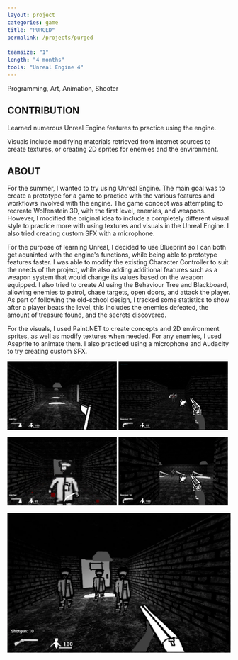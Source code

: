 ```yaml
---
layout: project
categories: game
title: "PURGED"
permalink: /projects/purged

teamsize: "1"
length: "4 months"
tools: "Unreal Engine 4"
---
```

Programming, Art, Animation, Shooter

CONTRIBUTION
-----
Learned numerous Unreal Engine features to practice using the engine. 

Visuals include modifying materials retrieved from internet sources to create textures, or creating 2D sprites for enemies and the environment.

ABOUT
-----
For the summer, I wanted to try using Unreal Engine. The main goal was to create a prototype for a game to practice with the various features and workflows involved with the engine. The game concept was attempting to recreate Wolfenstein 3D, with the first level, enemies, and weapons. However, I modified the original idea to include a completely different visual style to practice more with using textures and visuals in the Unreal Engine. I also tried creating custom SFX with a microphone.

For the purpose of learning Unreal, I decided to use Blueprint so I can both get aquainted with the engine's functions, while being able to prototype features faster. I was able to modify the existing Character Controller to suit the needs of the project, while also adding additional features such as a weapon system that would change its values based on the weapon equipped. I also tried to create AI using the Behaviour Tree and Blackboard, allowing enemies to patrol, chase targets, open doors, and attack the player. As part of following the old-school design, I tracked some statistics to show after a player beats the level, this includes the enemies defeated, the amount of treasure found, and the secrets discovered.

For the visuals, I used Paint.NET to create concepts and 2D environment sprites, as well as modify textures when needed. For any enemies, I used Aseprite to animate them. I also practiced using a microphone and Audacity to try creating custom SFX.

<p>
  <img src="/assets/purged/screenshot1.png" alt="screenshot1" width="49%"/>
  <img src="/assets/purged/screenshot2.png" alt="screenshot2" width="49%"/>
</p>

<p>
  <img src="/assets/purged/screenshot3.png" alt="screenshot3" width="49%"/>
  <img src="/assets/purged/screenshot4.png" alt="screenshot4" width="49%"/>
</p>

![screenshot5](/assets/purged/screenshot5.png)